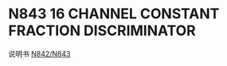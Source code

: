 <!-- N843.md --- 
;; 
;; Description: 
;; Author: Hongyi Wu(吴鸿毅)
;; Email: wuhongyi@qq.com 
;; Created: 四 6月  1 15:58:30 2017 (+0800)
;; Last-Updated: 四 6月  1 15:59:52 2017 (+0800)
;;           By: Hongyi Wu(吴鸿毅)
;;     Update #: 1
;; URL: http://wuhongyi.cn -->

# N843   16 CHANNEL CONSTANT FRACTION DISCRIMINATOR

说明书 [N842/N843](/pdf/ElectronicsModules/CAEN/n842n843_rev6.pdf)













<!-- N843.md ends here -->
